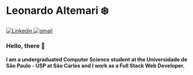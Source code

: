 # Leonardo Altemari ❄️

<a href="https://www.linkedin.com/in/leonardo-altemari-008a8017b/" target="blank"><img src="https://img.icons8.com/color/48/000000/linkedin.png" alt="Linkedin"/>
</a>
<a href="leo.altemari@gmail.com"><img src="https://img.icons8.com/fluent/48/000000/gmail.png" alt="gmail"/>
</a>

### Hello, there 👋
#### I am a undergraduated Computer Science student at the Universidade de São Paulo - USP at São Carlos and I work as a Full Stack Web Developer.
